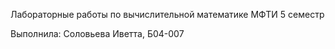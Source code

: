 Лабораторные работы по вычислительной математике МФТИ 5 семестр

Выполнила: Соловьева Иветта, Б04-007
